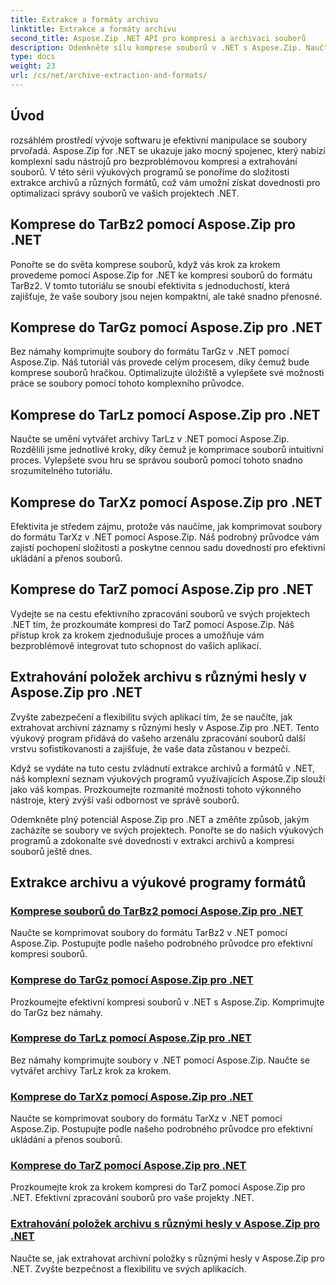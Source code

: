 ```yaml
---
title: Extrakce a formáty archivu
linktitle: Extrakce a formáty archivu
second_title: Aspose.Zip .NET API pro kompresi a archivaci souborů
description: Odemkněte sílu komprese souborů v .NET s Aspose.Zip. Naučte se komprimovat soubory do různých formátů, jako jsou TarBz2, TarGz a TarZ pro efektivní ukládání.
type: docs
weight: 23
url: /cs/net/archive-extraction-and-formats/
---
```


## Úvod

rozsáhlém prostředí vývoje softwaru je efektivní manipulace se soubory prvořadá. Aspose.Zip for .NET se ukazuje jako mocný spojenec, který nabízí komplexní sadu nástrojů pro bezproblémovou kompresi a extrahování souborů. V této sérii výukových programů se ponoříme do složitosti extrakce archivů a různých formátů, což vám umožní získat dovednosti pro optimalizaci správy souborů ve vašich projektech .NET.

## Komprese do TarBz2 pomocí Aspose.Zip pro .NET

Ponořte se do světa komprese souborů, když vás krok za krokem provedeme pomocí Aspose.Zip for .NET ke kompresi souborů do formátu TarBz2. V tomto tutoriálu se snoubí efektivita s jednoduchostí, která zajišťuje, že vaše soubory jsou nejen kompaktní, ale také snadno přenosné.

## Komprese do TarGz pomocí Aspose.Zip pro .NET

Bez námahy komprimujte soubory do formátu TarGz v .NET pomocí Aspose.Zip. Náš tutoriál vás provede celým procesem, díky čemuž bude komprese souborů hračkou. Optimalizujte úložiště a vylepšete své možnosti práce se soubory pomocí tohoto komplexního průvodce.

## Komprese do TarLz pomocí Aspose.Zip pro .NET

Naučte se umění vytvářet archivy TarLz v .NET pomocí Aspose.Zip. Rozdělili jsme jednotlivé kroky, díky čemuž je komprimace souborů intuitivní proces. Vylepšete svou hru se správou souborů pomocí tohoto snadno srozumitelného tutoriálu.

## Komprese do TarXz pomocí Aspose.Zip pro .NET

Efektivita je středem zájmu, protože vás naučíme, jak komprimovat soubory do formátu TarXz v .NET pomocí Aspose.Zip. Náš podrobný průvodce vám zajistí pochopení složitosti a poskytne cennou sadu dovedností pro efektivní ukládání a přenos souborů.

## Komprese do TarZ pomocí Aspose.Zip pro .NET

Vydejte se na cestu efektivního zpracování souborů ve svých projektech .NET tím, že prozkoumáte kompresi do TarZ pomocí Aspose.Zip. Náš přístup krok za krokem zjednodušuje proces a umožňuje vám bezproblémově integrovat tuto schopnost do vašich aplikací.

## Extrahování položek archivu s různými hesly v Aspose.Zip pro .NET

Zvyšte zabezpečení a flexibilitu svých aplikací tím, že se naučíte, jak extrahovat archivní záznamy s různými hesly v Aspose.Zip pro .NET. Tento výukový program přidává do vašeho arzenálu zpracování souborů další vrstvu sofistikovanosti a zajišťuje, že vaše data zůstanou v bezpečí.

Když se vydáte na tuto cestu zvládnutí extrakce archivů a formátů v .NET, náš komplexní seznam výukových programů využívajících Aspose.Zip slouží jako váš kompas. Prozkoumejte rozmanité možnosti tohoto výkonného nástroje, který zvýší vaši odbornost ve správě souborů.

Odemkněte plný potenciál Aspose.Zip pro .NET a změňte způsob, jakým zacházíte se soubory ve svých projektech. Ponořte se do našich výukových programů a zdokonalte své dovednosti v extrakci archivů a kompresi souborů ještě dnes.

## Extrakce archivu a výukové programy formátů
### [Komprese souborů do TarBz2 pomocí Aspose.Zip pro .NET](./compress-to-tar-bz2/)
Naučte se komprimovat soubory do formátu TarBz2 v .NET pomocí Aspose.Zip. Postupujte podle našeho podrobného průvodce pro efektivní kompresi souborů.
### [Komprese do TarGz pomocí Aspose.Zip pro .NET](./compress-to-tar-gz/)
Prozkoumejte efektivní kompresi souborů v .NET s Aspose.Zip. Komprimujte do TarGz bez námahy.
### [Komprese do TarLz pomocí Aspose.Zip pro .NET](./compress-to-tar-lz/)
Bez námahy komprimujte soubory v .NET pomocí Aspose.Zip. Naučte se vytvářet archivy TarLz krok za krokem.
### [Komprese do TarXz pomocí Aspose.Zip pro .NET](./compress-to-tar-xz/)
Naučte se komprimovat soubory do formátu TarXz v .NET pomocí Aspose.Zip. Postupujte podle našeho podrobného průvodce pro efektivní ukládání a přenos souborů.
### [Komprese do TarZ pomocí Aspose.Zip pro .NET](./compress-to-tar-z/)
Prozkoumejte krok za krokem kompresi do TarZ pomocí Aspose.Zip pro .NET. Efektivní zpracování souborů pro vaše projekty .NET.
### [Extrahování položek archivu s různými hesly v Aspose.Zip pro .NET](./extract-archive-different-passwords/)
Naučte se, jak extrahovat archivní položky s různými hesly v Aspose.Zip pro .NET. Zvyšte bezpečnost a flexibilitu ve svých aplikacích.